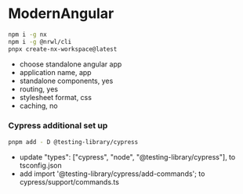 # ModernAngular

```bash
npm i -g nx
npm i -g @nrwl/cli
pnpx create-nx-workspace@latest
```

- choose standalone angular app
- application name, app
- standalone components, yes
- routing, yes
- stylesheet format, css
- caching, no

### Cypress additional set up

```bash
pnpm add - D @testing-library/cypress
```

- update "types": ["cypress", "node", "@testing-library/cypress"], to tsconfig.json
- add import '@testing-library/cypress/add-commands'; to cypress/support/commands.ts
